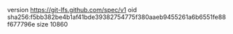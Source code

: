 version https://git-lfs.github.com/spec/v1
oid sha256:f5bb382be4b1af41bde39382754775f380aaeb9455261a6b6551fe88f677796e
size 10860
